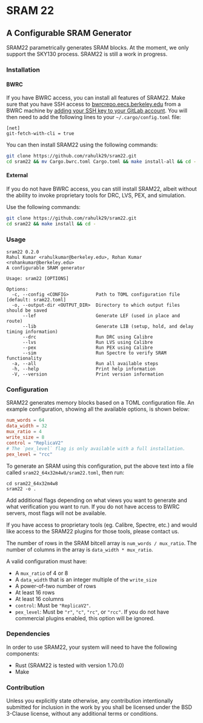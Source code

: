 # SRAM 22

## A Configurable SRAM Generator

SRAM22 parametrically generates SRAM blocks. At the moment, we only support the SKY130 process.
SRAM22 is still a work in progress.

### Installation

#### BWRC

If you have BWRC access, you can install all features of SRAM22. Make sure that you have SSH access to [bwrcrepo.eecs.berkeley.edu](https://bwrcrepo.eecs.berkeley.edu) from a BWRC machine by [adding your SSH key to your GitLab account](https://docs.gitlab.com/ee/user/ssh.html#add-an-ssh-key-to-your-gitlab-account). You will then need to add the following lines to your `~/.cargo/config.toml` file:

```
[net]
git-fetch-with-cli = true
```

You can then install SRAM22 using the following commands:

```bash
git clone https://github.com/rahulk29/sram22.git
cd sram22 && mv Cargo.bwrc.toml Cargo.toml && make install-all && cd -
```

#### External

If you do not have BWRC access, you can still install SRAM22, albeit without
the ability to invoke proprietary tools for DRC, LVS, PEX, and simulation.

Use the following commands:

```bash
git clone https://github.com/rahulk29/sram22.git
cd sram22 && make install && cd -
```

### Usage

```
sram22 0.2.0
Rahul Kumar <rahulkumar@berkeley.edu>, Rohan Kumar <rohankumar@berkeley.edu>
A configurable SRAM generator

Usage: sram22 [OPTIONS]

Options:
  -c, --config <CONFIG>          Path to TOML configuration file [default: sram22.toml]
  -o, --output-dir <OUTPUT_DIR>  Directory to which output files should be saved
      --lef                      Generate LEF (used in place and route)
      --lib                      Generate LIB (setup, hold, and delay timing information)
      --drc                      Run DRC using Calibre
      --lvs                      Run LVS using Calibre
      --pex                      Run PEX using Calibre
      --sim                      Run Spectre to verify SRAM functionality
  -a, --all                      Run all available steps
  -h, --help                     Print help information
  -V, --version                  Print version information
```

### Configuration

SRAM22 generates memory blocks based on a TOML configuration file. An example configuration, showing all the available options, is shown below:

```toml
num_words = 64
data_width = 32
mux_ratio = 4
write_size = 8
control = "ReplicaV2"
# The `pex_level` flag is only available with a full installation.
pex_level = "rcc"
```

To generate an SRAM using this configuration, put the above text into a file called
`sram22_64x32m4w8/sram22.toml`, then run:

```
cd sram22_64x32m4w8
sram22 -o .
```

Add additional flags depending on what views you want to generate and what verification you want to run.
If you do not have access to BWRC servers, most flags will not be available.

If you have access to proprietary tools (eg. Calibre, Spectre, etc.) and would like access
to the SRAM22 plugins for those tools, please contact us.

The number of rows in the SRAM bitcell array is `num_words / mux_ratio`.
The number of columns in the array is `data_width * mux_ratio`.

A valid configuration must have:
* A `mux_ratio` of 4 or 8
* A `data_width` that is an integer multiple of the `write_size`
* A power-of-two number of rows
* At least 16 rows
* At least 16 columns
* `control`: Must be `"ReplicaV2"`.
* `pex_level`: Must be `"r"`, `"c"`, `"rc"`, or `"rcc"`. If you do not have commercial plugins enabled, this option will be ignored.

### Dependencies

In order to use SRAM22, your system will need to have the following components:

- Rust (SRAM22 is tested with version 1.70.0)
- Make

### Contribution

Unless you explicitly state otherwise, any contribution intentionally submitted
for inclusion in the work by you shall be licensed under the BSD 3-Clause license,
without any additional terms or conditions.

